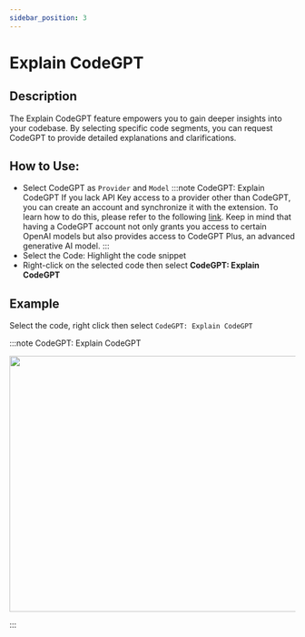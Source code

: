 ```yaml
---
sidebar_position: 3
---
```


# Explain CodeGPT

## Description
The Explain CodeGPT feature empowers you to gain deeper insights into your codebase. By selecting specific code segments, you can request CodeGPT to provide detailed explanations and clarifications.

## How to Use:
- Select CodeGPT as `Provider`  and `Model`
:::note CodeGPT: Explain CodeGPT
If you lack API Key access to a provider other than CodeGPT, you can create an account and synchronize it with the extension. To learn how to do this, please refer to the following [link](https://intercom.help/codegpt/en/articles/8699317-connect-with-codegpt-new-extension). Keep in mind that having a CodeGPT account not only grants you access to certain OpenAI models but also provides access to CodeGPT Plus, an advanced generative AI model.
:::
- Select the Code: Highlight the code snippet
- Right-click on the selected code then select **CodeGPT: Explain CodeGPT**

## Example
Select the code, right click then select `CodeGPT: Explain CodeGPT`

:::note CodeGPT: Explain CodeGPT
<p align="center">
  <img width="600" height="450" src="https://github.com/davila7/code-gpt-docs/assets/37567214/028b1e5e-3631-460c-9b89-2307d4aa4568" />
</p>
:::

